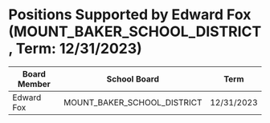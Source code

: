 # Positions Supported by Edward Fox (MOUNT_BAKER_SCHOOL_DISTRICT, Term: 12/31/2023)

| Board Member | School Board | Term |
|--------------|--------------|------|
| Edward Fox | MOUNT_BAKER_SCHOOL_DISTRICT | 12/31/2023 |


